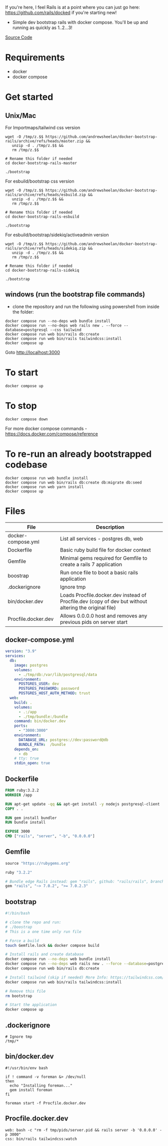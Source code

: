 If you're here, I feel Rails is at a point where you can just go here: https://github.com/rails/docked if you're starting new!

- Simple dev bootstrap rails with docker compose. You'll be up and running as quickly as 1..2...3!

[Source Code](https://github.com/andrewsheelan/docker-bootstrap-rails)

# Requirements
- docker
- docker compose

# Get started

## Unix/Mac

For Importmaps/tailwind css version

```
wget -O /tmp/z.$$ https://github.com/andrewsheelan/docker-bootstrap-rails/archive/refs/heads/master.zip &&
   unzip -d . /tmp/z.$$ &&
   rm /tmp/z.$$

# Rename this folder if needed
cd docker-bootstrap-rails-master

./bootstrap
```

For esbuild/bootstrap css version

```
wget -O /tmp/z.$$ https://github.com/andrewsheelan/docker-bootstrap-rails/archive/refs/heads/esbuild.zip &&
   unzip -d . /tmp/z.$$ &&
   rm /tmp/z.$$

# Rename this folder if needed
cd docker-bootstrap-rails-esbuild

./bootstrap
```

For esbuild/bootstrap/sidekiq/activeadmin version

```
wget -O /tmp/z.$$ https://github.com/andrewsheelan/docker-bootstrap-rails/archive/refs/heads/sidekiq.zip &&
   unzip -d . /tmp/z.$$ &&
   rm /tmp/z.$$

# Rename this folder if needed
cd docker-bootstrap-rails-sidekiq

./bootstrap
```

## windows (run the bootstrap file commands)

- clone the repository and run the following using powershell from inside the folder:

```
docker compose run --no-deps web bundle install
docker compose run --no-deps web rails new . --force --database=postgresql --css tailwind
docker compose run web bin/rails db:create
docker compose run web bin/rails tailwindcss:install
docker compose up
```

Goto [http://localhost:3000](http://localhost:3000)


# To start
```
docker compose up
```

# To stop
```
docker compose down
```

For more docker compose commands - https://docs.docker.com/compose/reference

# To re-run an already bootstrapped codebase
```
docker compose run web bundle install
docker compose run web bin/rails db:create db:migrate db:seed
docker compose run web yarn install
docker compose up
```


# Files

| File | Description |
| --- | --- |
| docker-compose.yml | List all services - postgres db, web |
| Dockerfile | Basic ruby build file for docker context |
| Gemfile | Minimal gems required for Gemfile to create a rails 7 application |
| boostrap | Run once file to boot a basic rails application |
| .dockerignore | Ignore tmp |
| bin/docker.dev | Loads Procfile.docker.dev instead of Procfile.dev (copy of dev but without altering the original file)|
| Procfile.docker.dev | Allows 0.0.0.0 host and removes any previous pids on server start |

## docker-compose.yml

```yaml
version: "3.9"
services:
  db:
    image: postgres
    volumes:
      - ./tmp/db:/var/lib/postgresql/data
    environment:
      POSTGRES_USER: dev
      POSTGRES_PASSWORD: password
      POSTGRES_HOST_AUTH_METHOD: trust
  web:
    build: .
    volumes:
      - .:/app
      - ./tmp/bundle:/bundle
    command: bin/docker.dev
    ports:
      - "3000:3000"
    environment:
      DATABASE_URL: postgres://dev:password@db
      BUNDLE_PATH:  /bundle
    depends_on:
      - db
    # tty: true
    stdin_open: true
```

## Dockerfile

```Dockerfile
FROM ruby:3.2.2
WORKDIR /app

RUN apt-get update -qq && apt-get install -y nodejs postgresql-client
COPY . .

RUN gem install bundler
RUN bundle install

EXPOSE 3000
CMD ["rails", "server", "-b", "0.0.0.0"]
```

## Gemfile

```ruby
source "https://rubygems.org"

ruby "3.2.2"

# Bundle edge Rails instead: gem "rails", github: "rails/rails", branch: "main"
gem "rails", "~> 7.0.2", ">= 7.0.2.3"
```

## bootstrap

```bash
#!/bin/bash

# clone the repo and run:
# ./boostrap
# This is a one time only run file

# Force a build
touch Gemfile.lock && docker compose build

# Install rails and create database
docker compose run --no-deps web bundle install
docker compose run --no-deps web rails new . --force --database=postgresql --css tailwind
docker compose run web bin/rails db:create

# Install tailwind (skip if needed) More Info: https://tailwindcss.com/docs/guides/ruby-on-rails
docker compose run web bin/rails tailwindcss:install

# Remove this file
rm bootstrap

# Start the application
docker compose up
```

## .dockerignore

```
# Ignore tmp
/tmp/*
```

## bin/docker.dev

```
#!/usr/bin/env bash

if ! command -v foreman &> /dev/null
then
  echo "Installing foreman..."
  gem install foreman
fi

foreman start -f Procfile.docker.dev
```

## Procfile.docker.dev

```
web: bash -c "rm -f tmp/pids/server.pid && rails server -b '0.0.0.0' -p 3000"
css: bin/rails tailwindcss:watch
```
